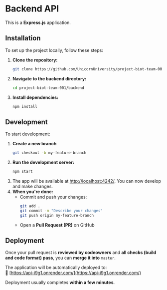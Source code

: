 # Backend API

This is a **Express.js** application.

## Installation

To set up the project locally, follow these steps:

1. **Clone the repository:**
   ```sh
   git clone https://github.com/UnicornUniversity/project-biot-team-001.git
   ```
2. **Navigate to the backend directory:**
   ```sh
   cd project-biot-team-001/backend
   ```
3. **Install dependencies:**
   ```sh
   npm install
   ```

## Development

To start development:

1. **Create a new branch**
   ```sh
   git checkout -b my-feature-branch
   ```
2. **Run the development server:**
   ```sh
   npm start
   ```
3. The app will be available at [http://localhost:4242/](http://localhost:4242/). You can now develop and make changes.
4. **When you're done:**
   - Commit and push your changes:
     ```sh
     git add .
     git commit -m "Describe your changes"
     git push origin my-feature-branch
     ```
   - Open a **Pull Request (PR)** on GitHub

## Deployment

Once your pull request is **reviewed by codeowners** and **all checks (build and code format) pass**, you can **merge it into** `master`.

The application will be automatically deployed to:\
🔗 [https://api-i9g1.onrender.com/](https://api-i9g1.onrender.com/)

Deployment usually completes **within a few minutes**.
